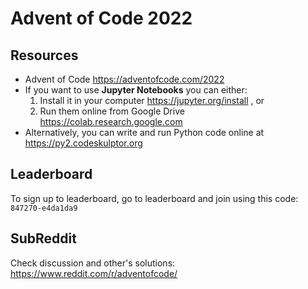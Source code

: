 # Advent of Code 2022

## Resources

* Advent of Code <https://adventofcode.com/2022>
* If you want to use **Jupyter Notebooks** you can either:
  1. Install it in your computer <https://jupyter.org/install> , or
  1. Run them online from Google Drive <https://colab.research.google.com>
* Alternatively, you can write and run Python code online at <https://py2.codeskulptor.org>

## Leaderboard

To sign up to leaderboard, go to leaderboard and join using this code: `847270-e4da1da9`

## SubReddit

Check discussion and other's solutions: <https://www.reddit.com/r/adventofcode/>
